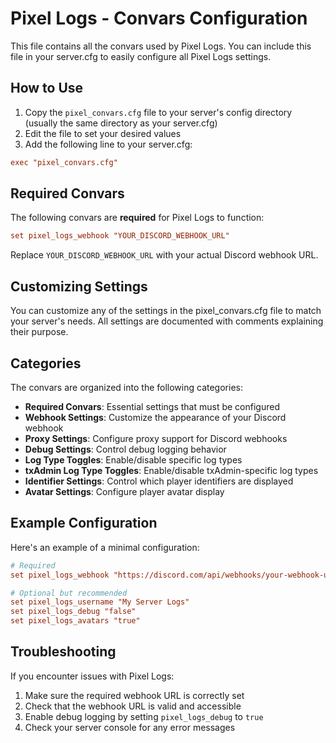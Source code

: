 # Pixel Logs - Convars Configuration

This file contains all the convars used by Pixel Logs. You can include this file in your server.cfg to easily configure all Pixel Logs settings.

## How to Use

1. Copy the `pixel_convars.cfg` file to your server's config directory (usually the same directory as your server.cfg)
2. Edit the file to set your desired values
3. Add the following line to your server.cfg:

```cfg
exec "pixel_convars.cfg"
```

## Required Convars

The following convars are **required** for Pixel Logs to function:

```cfg
set pixel_logs_webhook "YOUR_DISCORD_WEBHOOK_URL"
```

Replace `YOUR_DISCORD_WEBHOOK_URL` with your actual Discord webhook URL.

## Customizing Settings

You can customize any of the settings in the pixel_convars.cfg file to match your server's needs. All settings are documented with comments explaining their purpose.

## Categories

The convars are organized into the following categories:

- **Required Convars**: Essential settings that must be configured
- **Webhook Settings**: Customize the appearance of your Discord webhook
- **Proxy Settings**: Configure proxy support for Discord webhooks
- **Debug Settings**: Control debug logging behavior
- **Log Type Toggles**: Enable/disable specific log types
- **txAdmin Log Type Toggles**: Enable/disable txAdmin-specific log types
- **Identifier Settings**: Control which player identifiers are displayed
- **Avatar Settings**: Configure player avatar display

## Example Configuration

Here's an example of a minimal configuration:

```cfg
# Required
set pixel_logs_webhook "https://discord.com/api/webhooks/your-webhook-url"

# Optional but recommended
set pixel_logs_username "My Server Logs"
set pixel_logs_debug "false"
set pixel_logs_avatars "true"
```

## Troubleshooting

If you encounter issues with Pixel Logs:

1. Make sure the required webhook URL is correctly set
2. Check that the webhook URL is valid and accessible
3. Enable debug logging by setting `pixel_logs_debug` to `true`
4. Check your server console for any error messages 
